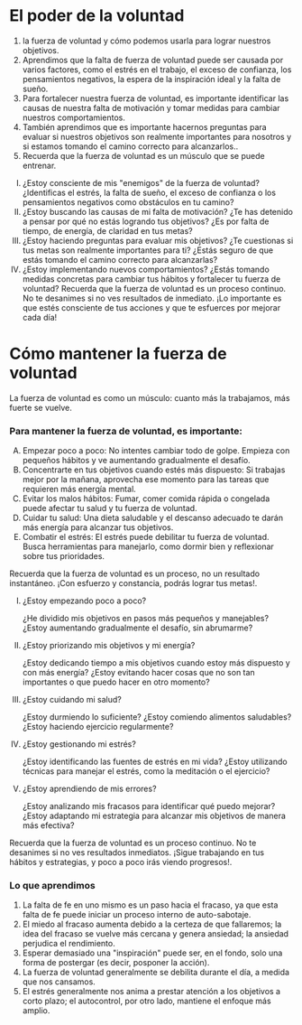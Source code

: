  <h1>El poder de la voluntad </h1>

<ol >
<li>la fuerza de voluntad y cómo podemos usarla para lograr nuestros objetivos.</li>
<li>Aprendimos que la falta de fuerza de voluntad puede ser causada por varios factores, como el estrés en el trabajo, el exceso de confianza, los pensamientos negativos, la espera de la inspiración ideal y la falta de sueño.</li>
<li>Para fortalecer nuestra fuerza de voluntad, es importante identificar las causas de nuestra falta de motivación y tomar medidas para cambiar nuestros comportamientos.</li>
<li>También aprendimos que es importante hacernos preguntas para evaluar si nuestros objetivos son realmente importantes para nosotros y si estamos tomando el camino correcto para alcanzarlos..</li>
<li>Recuerda que la fuerza de voluntad es un músculo que se puede entrenar.</li>
</ol>

<ol type='I'>
<li>¿Estoy consciente de mis "enemigos" de la fuerza de voluntad? ¿Identificas el estrés, la falta de sueño, el exceso de confianza o los pensamientos negativos como obstáculos en tu camino?</li>
<li>¿Estoy buscando las causas de mi falta de motivación? ¿Te has detenido a pensar por qué no estás logrando tus objetivos? ¿Es por falta de tiempo, de energía, de claridad en tus metas?</li>
<li>¿Estoy haciendo preguntas para evaluar mis objetivos? ¿Te cuestionas si tus metas son realmente importantes para ti? ¿Estás seguro de que estás tomando el camino correcto para alcanzarlas?</li>
<li>¿Estoy implementando nuevos comportamientos? ¿Estás tomando medidas concretas para cambiar tus hábitos y fortalecer tu fuerza de voluntad?
Recuerda que la fuerza de voluntad es un proceso continuo. No te desanimes si no ves resultados de inmediato. ¡Lo importante es que estés consciente de tus acciones y que te esfuerces por mejorar cada día!</li>
</ol>


<h1>Cómo mantener la fuerza de voluntad</h1>

<p>La fuerza de voluntad es como un músculo: cuanto más la trabajamos, más fuerte se vuelve.</p>
<h3>Para mantener la fuerza de voluntad, es importante:</h3>
<ol type='A'>
<li>Empezar poco a poco: No intentes cambiar todo de golpe. Empieza con pequeños hábitos y ve aumentando gradualmente el desafío.</li>
<li>Concentrarte en tus objetivos cuando estés más dispuesto: Si trabajas mejor por la mañana, aprovecha ese momento para las tareas que requieren más energía mental.</li>
<li>Evitar los malos hábitos: Fumar, comer comida rápida o congelada puede afectar tu salud y tu fuerza de voluntad.</li>
<li>Cuidar tu salud: Una dieta saludable y el descanso adecuado te darán más energía para alcanzar tus objetivos.</li>
<li>Combatir el estrés: El estrés puede debilitar tu fuerza de voluntad. Busca herramientas para manejarlo, como dormir bien y reflexionar sobre tus prioridades.</li>
</ol>
<p>Recuerda que la fuerza de voluntad es un proceso, no un resultado instantáneo. ¡Con esfuerzo y constancia, podrás lograr tus metas!.</p>

<ol type='I'>

<li>¿Estoy empezando poco a poco?

¿He dividido mis objetivos en pasos más pequeños y manejables?
¿Estoy aumentando gradualmente el desafío, sin abrumarme?</li>
<li>¿Estoy priorizando mis objetivos y mi energía?

¿Estoy dedicando tiempo a mis objetivos cuando estoy más dispuesto y con más energía?
¿Estoy evitando hacer cosas que no son tan importantes o que puedo hacer en otro momento?</li>
<li>¿Estoy cuidando mi salud?

¿Estoy durmiendo lo suficiente?
¿Estoy comiendo alimentos saludables?
¿Estoy haciendo ejercicio regularmente?</li>
<li>¿Estoy gestionando mi estrés?

¿Estoy identificando las fuentes de estrés en mi vida?
¿Estoy utilizando técnicas para manejar el estrés, como la meditación o el ejercicio?</li>
<li>¿Estoy aprendiendo de mis errores?

¿Estoy analizando mis fracasos para identificar qué puedo mejorar?
¿Estoy adaptando mi estrategia para alcanzar mis objetivos de manera más efectiva?
</li>
</ol>
<p>Recuerda que la fuerza de voluntad es un proceso continuo. No te desanimes si no ves resultados inmediatos. ¡Sigue trabajando en tus hábitos y estrategias, y poco a poco irás viendo progresos!.</p>

<h3>Lo que aprendimos</h3>

<ol >
<li>La falta de fe en uno mismo es un paso hacia el fracaso, ya que esta falta de fe puede iniciar un proceso interno de auto-sabotaje.
</li>
<li>El miedo al fracaso aumenta debido a la certeza de que fallaremos; la idea del fracaso se vuelve más cercana y genera ansiedad; la ansiedad perjudica el rendimiento.</li>
<li>Esperar demasiado una "inspiración" puede ser, en el fondo, solo una forma de postergar (es decir, posponer la acción).</li>
<li>La fuerza de voluntad generalmente se debilita durante el día, a medida que nos cansamos.</li>
<li>El estrés generalmente nos anima a prestar atención a los objetivos a corto plazo; el autocontrol, por otro lado, mantiene el enfoque más amplio.</li>
</ol>